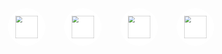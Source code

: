 <style>
    * {
        margin: 0;
        padding: 0;
        box-sizing: border-box;
    }

    ul {
        margin: 0;
        padding: 0;
        display: flex;
        position: absolute;
        top: 50%;
        left: 50%;
        transform: translate(-50%, -50%);
    }

    ul li {
        list-style: none;
        margin: 0 15px;
    }

    ul li a {
        position: relative;
        display: block;
        width: 60px;
        height: 60px;
        text-align: center;
        line-height: 60px;
        background: #fff;
        border-radius: 50%;
        font-size: 30px;
        color: #666;
        transition: .5s;
    }

    ul li a:before {
        content: '';
        position: absolute;
        top: 0;
        left: 0;
        width: 100%;
        height: 100%;
        border-radius: 50%;
        background: #ffee10;
        transition: .5s;
        transform: scale(.9);
        z-index: -1;
    }

    ul li a:hover:before {
        transform: scale(1.1);
        box-shadow: 0 0 15px #ffee10;
    }

    ul li a:hover {
        color: #ffee10;
        box-shadow: 0 0 5px #ffee10;
        text-shadow: 0 0 5px #ffee10;
    }
</style>

<ul>
    <li><a href="#"><img style="width: 100%; height: 100%; scale: 0.6;" src="https://skillicons.dev/icons?i=html" /></a></li>
    <li><a href="#"><img style="width: 100%; height: 100%; scale: 0.6;" src="https://skillicons.dev/icons?i=css" /></a></li>
    <li><a href="#"><img style="width: 100%; height: 100%; scale: 0.6;" src="https://skillicons.dev/icons?i=tailwindcss" /></a></li>
    <li><a href="#"><img style="width: 100%; height: 100%; scale: 0.6;" src="https://skillicons.dev/icons?i=git" /></a></li>
</ul>
